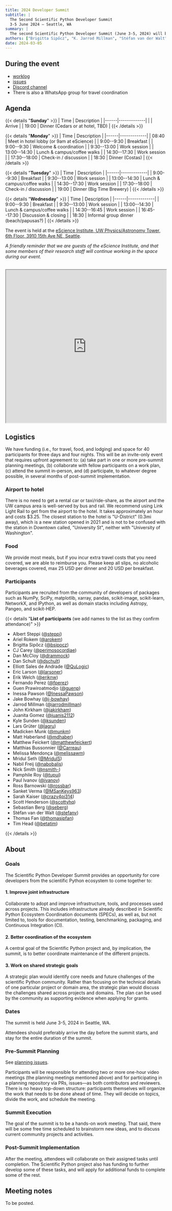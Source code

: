 ```yaml
---
title: 2024 Developer Summit
subtitle: |
  The Second Scientific Python Developer Summit
  3-5 June 2024 – Seattle, WA
summary: |
  The second Scientific Python Developer Summit (June 3-5, 2024) will be hosted by the eScience Institute at the University of Washington. The week-long summit will bring together forty participants, who will develop shared infrastructure for libraries in the Scientific Python ecosystem.
authors: ["Brigitta Sipőcz", "K. Jarrod Millman", "Stéfan van der Walt"]
date: 2024-03-05
---
```


## During the event

- [worklog](https://hackmd.io/@scientific-python/BJwUFMr4A/edit)
- [issues](https://github.com/scientific-python/summit-2024/issues/)
- [Discord channel](https://discord.com/channels/786703927705862175/1235328192294817912)
- There is also a WhatsApp group for travel coordination

## Agenda

{{< details "**Sunday**" >}}
| Time | Description |
|------|-------------|
| | Arrive |
| 19:00 | Dinner (Cedars or at hotel, TBD) |
{{< /details >}}

{{< details "**Monday**" >}}
| Time | Description |
|------|-------------|
| 08:40 | Meet in hotel lobby (or 9am at eScience) |
| 9:00--9:30 | Breakfast |
| 9:00--9:30 | Welcome & coordination |
| 9:30--13:00 | Work session |
| 13:00--14:30 | Lunch & campus/coffee walks |
| 14:30--17:30 | Work session |
| 17:30--18:00 | Check-in / discussion |
| 18:30 | Dinner (Costas) |
{{< /details >}}

{{< details "**Tuesday**" >}}
| Time | Description |
|------|-------------|
| 9:00--9:30 | Breakfast |
| 9:30--13:00 | Work session |
| 13:00--14:30 | Lunch & campus/coffee walks |
| 14:30--17:30 | Work session |
| 17:30--18:00 | Check-in / discussion |
| 19:00 | Dinner (Big Time Brewery) |
{{< /details >}}

{{< details "**Wednesday**" >}}
| Time | Description |
|------|-------------|
| 9:00--9:30 | Breakfast |
| 9:30--13:00 | Work session |
| 13:00--14:30 | Lunch & campus/coffee walks |
| 14:30--16:45 | Work session |
| 16:45--17:30 | Discussion & closing |
| 18:30 | Informal group dinner (beach/papusas?) |
{{< /details >}}

The event is held at the [eScience Institute, UW Physics/Astronomy Tower, 6th Floor, 3910 15th Ave NE, Seattle](https://goo.gl/maps/EfkoHtvZad3fYMx77).

_A friendly reminder that we are guests of the eScience Institute, and
that some members of their research staff will continue working in the space
during our event._

<br/>
<iframe
  src="https://www.google.com/maps/d/embed?mid=1eWqjU_k7dkYF8Z58sNQ9zJaYbR8HXPM&ehbc=2E312F"
  width="100%" height="480"
>
</iframe>

## Logistics

We have funding (i.e., for travel, food, and lodging) and space for 40 participants for three days and four nights.
This will be an invite-only event that requires upfront agreement to:
(a) take part in one or more pre-summit planning meetings,
(b) collaborate with fellow participants on a work plan,
(c) attend the summit in-person, and
(d) participate, to whatever degree possible, in several months of post-summit implementation.

### Airport to hotel

There is no need to get a rental car or taxi/ride-share, as the airport and the UW campus area is well-served by bus and rail.
We recommend using Link Light Rail to get from the airport to the hotel. It takes approximately an hour and costs $3.25.
The closest station to the hotel is "U-District" (0.3mi away), which is a new station opened in 2021 and is not to be confused with the station in Downtown called, "University St", neither with "University of Washington".

### Food

We provide most meals, but if you incur extra travel costs that you need covered, we are able to reimburse you.
Please keep all slips, no alcoholic beverages covered, max 25 USD per dinner and 20 USD per breakfast.

### Participants

Participants are recruited from the community of developers of packages
such as NumPy, SciPy, matplotlib, xarray, pandas, scikit-image, scikit-learn,
NetworkX, and IPython, as well as domain stacks including Astropy, Pangeo, and
scikit-HEP.

{{< details "**List of participants** (we add names to the list as they confirm attendance)" >}}

- Albert Steppi ([@steppi](https://github.com/steppi))
- Ariel Rokem ([@arokem](https://github.com/arokem))
- Brigitta Sipőcz ([@bsipocz](https://github.com/bsipocz))
- CJ Carey ([@perimosocordiae](https://github.com/perimosocordiae))
- Dan McCloy ([@drammock](https://github.com/drammock))
- Dan Schult ([@dschult](https://github.com/dschult))
- Elliott Sales de Andrade ([@QuLogic](https://github.com/QuLogic))
- Eric Larson ([@larsoner](https://github.com/larsoner))
- Erik Welch ([@eriknw](https://github.com/eriknw))
- Fernando Perez ([@fperez](https://github.com/fperez))
- Guen Prawiroatmodjo ([@guenp](https://github.com/guenp))
- Inessa Pawson ([@InessaPawson](https://github.com/InessaPawson))
- Jake Bowhay ([@j-bowhay](https://github.com/j-bowhay))
- Jarrod Millman ([@jarrodmillman](https://github.com/jarrodmillman))
- John Kirkham ([@jakirkham](https://github.com/jakirkham))
- Juanita Gomez ([@juanis2112](https://github.com/juanis2112))
- Kyle Sunden ([@ksunden](https://github.com/ksunden))
- Lars Grüter ([@lagru](https://github.com/lagru))
- Madicken Munk ([@munkm](https://github.com/munkm))
- Matt Haberland ([@mdhaber](https://github.com/mdhaber))
- Matthew Feickert ([@matthewfeickert](https://github.com/matthewfeickert))
- Matthias Bussonnier ([@Carreau](https://github.com/Carreau))
- Melissa Mendonça ([@melissawm](https://github.com/melissawm))
- Mridul Seth ([@MridulS](https://github.com/MridulS))
- Nabil Freij ([@nabobalis](https://github.com/nabobalis))
- Nick Smith ([@nsmith-](https://github.com/nsmith-))
- Pamphile Roy ([@tupui](https://github.com/tupui))
- Paul Ivanov ([@ivanov](https://github.com/ivanov))
- Ross Barnowski ([@rossbar](https://github.com/rossbar))
- Sanket Verma ([@MSanKeys963](https://github.com/MSanKeys963))
- Sarah Kaiser ([@crazy4pi314](https://github.com/crazy4pi314))
- Scott Henderson ([@scottyhq](https://github.com/scottyhq))
- Sebastian Berg ([@seberg](https://github.com/seberg))
- Stéfan van der Walt ([@stefanv](https://github.com/stefanv))
- Thomas Fan ([@thomasjpfan](https://github.com/thomasjpfan))
- Tim Head ([@betatim](https://github.com/betatim))

{{< /details >}}

## About

### Goals

The Scientific Python Developer Summit provides an opportunity for core developers
from the scientific Python ecosystem to come together to:

#### 1. Improve joint infrastructure

Collaborate to adopt and improve infrastructure, tools, and processes
used across projects. This includes infrastructure already described
in Scientific Python Ecosystem Coordination documents (SPECs), as well
as, but not limited to, tools for documentation, testing, benchmarking,
packaging, and Continuous Integration (CI).

#### 2. Better coordination of the ecosystem

A central goal of the Scientific Python project and, by implication, the summit, is to better coordinate maintenance of the different projects.

#### 3. Work on shared strategic goals

A strategic plan would identify core needs and future challenges of the scientific Python community.
Rather than focusing on the technical details of one particular project or domain area, the strategic plan would discuss the challenges shared across projects and domains.
The plan can be used by the community as supporting evidence when applying for grants.

### Dates

The summit is held June 3-5, 2024 in Seattle, WA.

Attendees should preferably arrive the day before the summit starts, and stay for the entire duration of the summit.

### Pre-Summit Planning

See [planning issues](https://github.com/scientific-python/summit-2024/issues).

Participants will be responsible for attending two or more one-hour video meetings (the planning meetings mentioned above) and for
participating in a planning repository via PRs, issues—as both contributors and reviewers.
There is no heavy top-down structure: participants themselves will organize the work that needs to be done ahead of time.
They will decide on topics, divide the work, and schedule the meeting.

### Summit Execution

The goal of the summit is to be a hands-on work meeting.
That said, there will be some free time scheduled to brainstorm new ideas, and to discuss current community projects and activities.

### Post-Summit Implementation

After the meeting, attendees will collaborate on their assigned tasks until completion.
The Scientific Python project also has funding to further develop some of these tasks, and will apply for additional funds to complete some of the rest.

## Meeting notes

To be posted.

